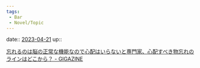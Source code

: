 ```yaml
---
tags:
 - Bar
 - Novel/Topic
---
```


date:: [2023-04-21](Daily_Note/2023-04-21.md)
up:: 

[忘れるのは脳の正常な機能なので心配はいらないと専門家、心配すべき物忘れのラインはどこから？ - GIGAZINE](https://gigazine.net/news/20240324-forgetting-normal-function-memory/)